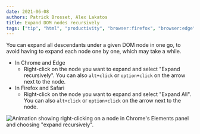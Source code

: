 ```yaml
---
date: 2021-06-08
authors: Patrick Brosset, Alex Lakatos
title: Expand DOM nodes recursively
tags: ["tip", "html", "productivity", "browser:firefox", "browser:edge", "browser:chrome", "browser:safari"]
---
```

You can expand all descendants under a given DOM node in one go, to avoid having to expand each node one by one, which may take a while.

* In Chrome and Edge
  * Right-click on the node you want to expand and select "Expand recursively". You can also `alt+click` or `option+click` on the arrow next to the node.
* In Firefox and Safari
  * Right-click on the node you want to expand and select "Expand All". You can also `alt+click` or `option+click` on the arrow next to the node.


![Animation showing right-clicking on a node in Chrome's Elements panel and choosing "expand recursively".](../../assets/img/expand-nodes-recursively.gif)
